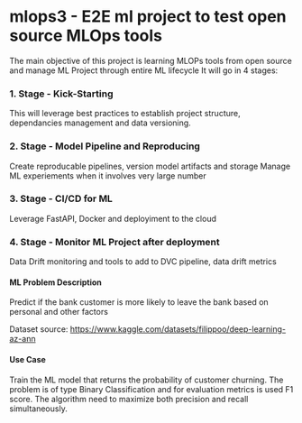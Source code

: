 # mlops3 - E2E ml project to test open source MLOps tools

The main objective of this project is learning MLOPs tools from open source and manage ML Project through entire ML lifecycle
It will go in 4 stages:

### 1. Stage - Kick-Starting 
This will leverage best practices to establish project structure, dependancies management and data versioning.

### 2. Stage - Model Pipeline and Reproducing
Create reproducable pipelines, version model artifacts and storage
Manage ML experiements when it involves very large number 

### 3. Stage - CI/CD for ML
Leverage FastAPI, Docker and deployiment to the cloud

### 4. Stage - Monitor ML Project after deployment
Data Drift monitoring and tools to add to DVC pipeline, data drift metrics

#### ML Problem Description
Predict if the bank customer is more likely to leave the bank based on personal and other factors

Dataset source: https://www.kaggle.com/datasets/filippoo/deep-learning-az-ann

#### Use Case
Train the ML model that returns the probability of customer churning.
The problem is of type Binary Classification and for evaluation metrics is used F1 score.
The algorithm need to maximize both precision and recall simultaneously.
